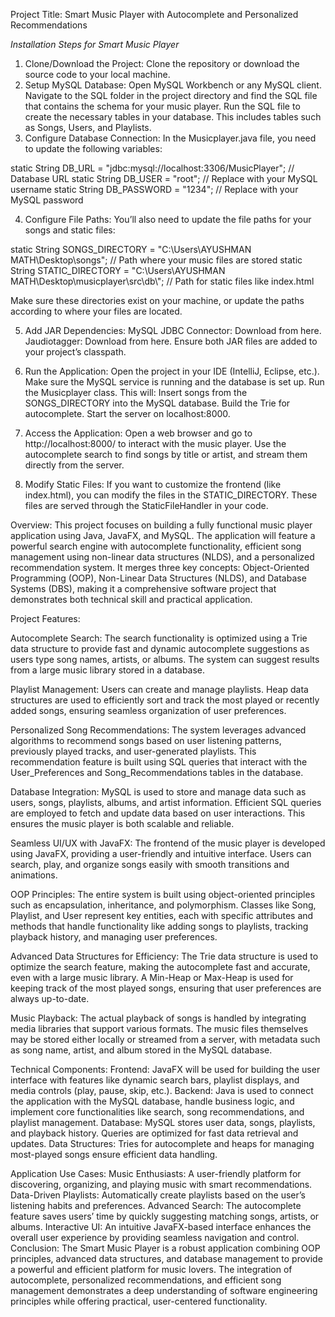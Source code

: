 Project Title: Smart Music Player with Autocomplete and Personalized Recommendations

*Installation Steps for Smart Music Player*
1. Clone/Download the Project:
Clone the repository or download the source code to your local machine.
2. Setup MySQL Database:
Open MySQL Workbench or any MySQL client.
Navigate to the SQL folder in the project directory and find the SQL file that contains the schema for your music player.
Run the SQL file to create the necessary tables in your database. This includes tables such as Songs, Users, and Playlists.
3. Configure Database Connection:
In the Musicplayer.java file, you need to update the following variables:

static String DB_URL = "jdbc:mysql://localhost:3306/MusicPlayer";  // Database URL
static String DB_USER = "root";  // Replace with your MySQL username
static String DB_PASSWORD = "1234";  // Replace with your MySQL password

4. Configure File Paths:
You’ll also need to update the file paths for your songs and static files:

static String SONGS_DIRECTORY = "C:\\Users\\AYUSHMAN MATH\\Desktop\\songs";  // Path where your music files are stored
static String STATIC_DIRECTORY = "C:\\Users\\AYUSHMAN MATH\\Desktop\\musicplayer\\src\\db\\";  // Path for static files like index.html


Make sure these directories exist on your machine, or update the paths according to where your files are located.

5. Add JAR Dependencies:
MySQL JDBC Connector: Download from here.
Jaudiotagger: Download from here.
Ensure both JAR files are added to your project’s classpath.

6. Run the Application:
Open the project in your IDE (IntelliJ, Eclipse, etc.).
Make sure the MySQL service is running and the database is set up.
Run the Musicplayer class. This will:
Insert songs from the SONGS_DIRECTORY into the MySQL database.
Build the Trie for autocomplete.
Start the server on localhost:8000.
7. Access the Application:
Open a web browser and go to http://localhost:8000/ to interact with the music player.
Use the autocomplete search to find songs by title or artist, and stream them directly from the server.
8. Modify Static Files:
If you want to customize the frontend (like index.html), you can modify the files in the STATIC_DIRECTORY. These files are served through the StaticFileHandler in your code.

Overview: This project focuses on building a fully functional music player application using Java, JavaFX, and MySQL. The application will feature a powerful search engine with autocomplete functionality, efficient song management using non-linear data structures (NLDS), and a personalized recommendation system. It merges three key concepts: Object-Oriented Programming (OOP), Non-Linear Data Structures (NLDS), and Database Systems (DBS), making it a comprehensive software project that demonstrates both technical skill and practical application.

Project Features:

Autocomplete Search:
The search functionality is optimized using a Trie data structure to provide fast and dynamic autocomplete suggestions as users type song names, artists, or albums. The system can suggest results from a large music library stored in a database.

Playlist Management:
Users can create and manage playlists. Heap data structures are used to efficiently sort and track the most played or recently added songs, ensuring seamless organization of user preferences.

Personalized Song Recommendations:
The system leverages advanced algorithms to recommend songs based on user listening patterns, previously played tracks, and user-generated playlists. This recommendation feature is built using SQL queries that interact with the User_Preferences and Song_Recommendations tables in the database.

Database Integration:
MySQL is used to store and manage data such as users, songs, playlists, albums, and artist information. Efficient SQL queries are employed to fetch and update data based on user interactions. This ensures the music player is both scalable and reliable.

Seamless UI/UX with JavaFX:
The frontend of the music player is developed using JavaFX, providing a user-friendly and intuitive interface. Users can search, play, and organize songs easily with smooth transitions and animations.

OOP Principles:
The entire system is built using object-oriented principles such as encapsulation, inheritance, and polymorphism. Classes like Song, Playlist, and User represent key entities, each with specific attributes and methods that handle functionality like adding songs to playlists, tracking playback history, and managing user preferences.

Advanced Data Structures for Efficiency:
The Trie data structure is used to optimize the search feature, making the autocomplete fast and accurate, even with a large music library.
A Min-Heap or Max-Heap is used for keeping track of the most played songs, ensuring that user preferences are always up-to-date.

Music Playback:
The actual playback of songs is handled by integrating media libraries that support various formats. The music files themselves may be stored either locally or streamed from a server, with metadata such as song name, artist, and album stored in the MySQL database.

Technical Components:
Frontend: JavaFX will be used for building the user interface with features like dynamic search bars, playlist displays, and media controls (play, pause, skip, etc.).
Backend: Java is used to connect the application with the MySQL database, handle business logic, and implement core functionalities like search, song recommendations, and playlist management.
Database: MySQL stores user data, songs, playlists, and playback history. Queries are optimized for fast data retrieval and updates.
Data Structures: Tries for autocomplete and heaps for managing most-played songs ensure efficient data handling.

Application Use Cases:
Music Enthusiasts: A user-friendly platform for discovering, organizing, and playing music with smart recommendations.
Data-Driven Playlists: Automatically create playlists based on the user’s listening habits and preferences.
Advanced Search: The autocomplete feature saves users’ time by quickly suggesting matching songs, artists, or albums.
Interactive UI: An intuitive JavaFX-based interface enhances the overall user experience by providing seamless navigation and control.
Conclusion: The Smart Music Player is a robust application combining OOP principles, advanced data structures, and database management to provide a powerful and efficient platform for music lovers. The integration of autocomplete, personalized recommendations, and efficient song management demonstrates a deep understanding of software engineering principles while offering practical, user-centered functionality.
